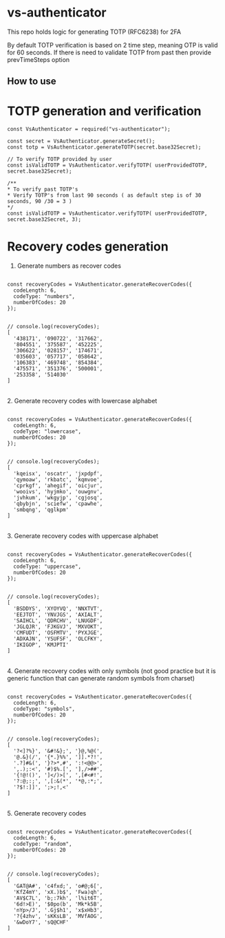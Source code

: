 # vs-authenticator

This repo holds logic for generating TOTP (RFC6238) for 2FA

By default TOTP verification is based on 2 time step, meaning OTP is valid for 60 seconds. If there is need to validate TOTP from past then provide prevTimeSteps option

## How to use

# TOTP generation and verification

```
const VsAuthenticator = required("vs-authenticator");

const secret = VsAuthenticator.generateSecret();
const totp = VsAuthenticator.generateTOTP(secret.base32Secret);

// To verify TOTP provided by user
const isValidTOTP = VsAuthenticator.verifyTOTP( userProvidedTOTP, secret.base32Secret);

/**
* To verify past TOTP's
* Verify TOTP's from last 90 seconds ( as default step is of 30 seconds, 90 /30 = 3 )
*/
const isValidTOTP = VsAuthenticator.verifyTOTP( userProvidedTOTP, secret.base32Secret, 3);

```

# Recovery codes generation

1. Generate numbers as recover codes

```

const recoveryCodes = VsAuthenticator.generateRecoverCodes({
  codeLength: 6,
  codeType: "numbers",
  numberOfCodes: 20
});


// console.log(recoveryCodes);
[
  '438171', '090722', '317662',
  '804551', '375587', '452225',
  '306622', '028157', '174671',
  '035603', '057717', '058642',
  '106383', '469748', '854384',
  '475571', '351376', '500001',
  '253358', '514030'
]

```

<br/>
2. Generate recovery codes with lowercase alphabet

```

const recoveryCodes = VsAuthenticator.generateRecoverCodes({
  codeLength: 6,
  codeType: "lowercase",
  numberOfCodes: 20
});


// console.log(recoveryCodes);
[
  'kqeisx', 'oscatr', 'jxpdpf',
  'qymoaw', 'rkbatc', 'kqmvoe',
  'cprkgf', 'ahegif', 'oicjur',
  'wooivs', 'hyjmko', 'ouwgnv',
  'jvhkum', 'wkgyjp', 'cgjosq',
  'qbybjn', 'sciefw', 'cpawhe',
  'smbqng', 'qglkpm'
]

```

<br/>
3. Generate recovery codes with uppercase alphabet

```

const recoveryCodes = VsAuthenticator.generateRecoverCodes({
  codeLength: 6,
  codeType: "uppercase",
  numberOfCodes: 20
});


// console.log(recoveryCodes);
[
  'BSDDYS', 'XYOYVQ', 'NNXTVT',
  'EEJTOT', 'YNVJGS', 'AXIALT',
  'SAIHCL', 'QDRCHV', 'LNUGDF',
  'JGLQJR', 'FJKGVJ', 'MXVOKT',
  'CMFUDT', 'OSFMTV', 'PYXJGE',
  'ADXAJN', 'YSUFSF', 'OLCFKY',
  'IKIGOP', 'KMJPTI'
]

```

<br/>
4. Generate recovery codes with only symbols (not good practice but it is generic function that can generate random symbols from charset)

```

const recoveryCodes = VsAuthenticator.generateRecoverCodes({
  codeLength: 6,
  codeType: "symbols",
  numberOfCodes: 20
});


// console.log(recoveryCodes);
[
  '?<]?%}', '&#!&};', '}@,%@(',
  '@.&}(/', '{*.}%%', ']].*?!',
  '.?]#&(', '}?>*,#', ':!<@@>',
  ',.);:<', '#)$%.[', '],/>##',
  '{!@!()', ']</)>[', ',[#<#!',
  '?:@;:;', ',[:&(*', '*@,:*;',
  '?$!:]]', ';>;!,<'
]

```

<br/>
5. Generate recovery codes

```

const recoveryCodes = VsAuthenticator.generateRecoverCodes({
  codeLength: 6,
  codeType: "random",
  numberOfCodes: 20
});


// console.log(recoveryCodes);
[
  'GAT@A#', 'c4fxd;', 'o#@;6[',
  'KfZ4mY', 'xX.)b$', 'Fwa)qh',
  'AV$C7L', 'b;:7kh', 'l%it6T',
  '6d!>E)', '$0po(b', 'Mk*k5B',
  'nYp>/J', '.Gj$h1', 'x$xHb3',
  '?{4zhv', 'sKKsLB', 'MVfAOG',
  '&wDoY7', 'sQ@CHF'
]

```
